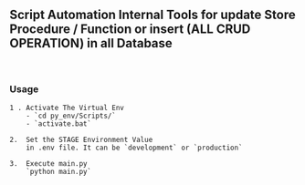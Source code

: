 ## Script Automation Internal Tools for update Store Procedure / Function or insert (**ALL CRUD OPERATION**) in all Database 

</br>

### Usage
    1 . Activate The Virtual Env
        - `cd py_env/Scripts/`
        - `activate.bat`

    2.  Set the STAGE Environment Value     
        in .env file. It can be `development` or `production`

    3.  Execute main.py 
        `python main.py`


